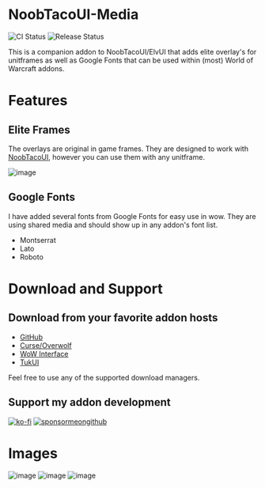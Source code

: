 # NoobTacoUI-Media

![CI Status](https://github.com/NoobTaco/NoobTacoUI-Media/workflows/CI/badge.svg) ![Release Status](https://github.com/NoobTaco/NoobTacoUI-Media/workflows/Release/badge.svg) 

This is a companion addon to NoobTacoUI/ElvUI that adds elite overlay's for unitframes as well as Google Fonts that can be used within (most) World of Warcraft addons. 

# Features

## Elite Frames

The overlays are original in game frames. They are designed to work with [NoobTacoUI](https://github.com/NoobTaco/NoobTacoUI), however you can use them with any unitframe.

![image](https://user-images.githubusercontent.com/1172935/96930063-f2a8b480-146f-11eb-896c-c708575199ff.png)

## Google Fonts

I have added several fonts from Google Fonts for easy use in wow. They are using shared media and should show up in any addon's font list. 

* Montserrat
* Lato
* Roboto

# Download and Support

## Download from your favorite addon hosts 
* [GitHub](https://github.com/NoobTaco/NoobTacoUI-Media) 
* [Curse/Overwolf](https://www.curseforge.com/wow/addons/noobtacoui-media) 
* [WoW Interface](https://www.wowinterface.com/downloads/info25745-NoobTacoUI-Media.html) 
* [TukUI](https://www.tukui.org/addons.php?id=185) 

Feel free to use any of the supported download managers.

## Support my addon development

[![ko-fi](https://www.ko-fi.com/img/githubbutton_sm.svg)](https://ko-fi.com/G2G01GM9G)
[![sponsormeongithub](https://user-images.githubusercontent.com/1172935/97088810-463e0e00-15e8-11eb-8078-f18da01c6e9e.png)](https://github.com/sponsors/NoobTaco)

# Images

![image](https://user-images.githubusercontent.com/1172935/96930601-d22d2a00-1470-11eb-8079-c1ed04c149d6.png)
![image](https://user-images.githubusercontent.com/1172935/96930660-e83aea80-1470-11eb-9003-7b0c44d571c9.png)
![image](https://user-images.githubusercontent.com/1172935/96930694-f7219d00-1470-11eb-8299-4d98b35392dc.png)
